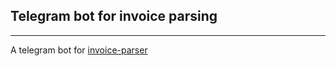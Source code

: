 ## Telegram bot for invoice parsing

---

A telegram bot for [invoice-parser](https://github.com/shaiksamad/invoice-parser)
